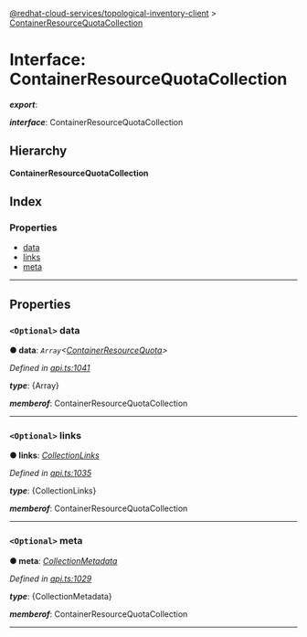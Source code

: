 [@redhat-cloud-services/topological-inventory-client](../README.md) > [ContainerResourceQuotaCollection](../interfaces/containerresourcequotacollection.md)

# Interface: ContainerResourceQuotaCollection

*__export__*: 

*__interface__*: ContainerResourceQuotaCollection

## Hierarchy

**ContainerResourceQuotaCollection**

## Index

### Properties

* [data](containerresourcequotacollection.md#data)
* [links](containerresourcequotacollection.md#links)
* [meta](containerresourcequotacollection.md#meta)

---

## Properties

<a id="data"></a>

### `<Optional>` data

**● data**: *`Array`<[ContainerResourceQuota](containerresourcequota.md)>*

*Defined in [api.ts:1041](https://github.com/RedHatInsights/javascript-clients/blob/master/packages/topological-inventory/api.ts#L1041)*

*__type__*: {Array}

*__memberof__*: ContainerResourceQuotaCollection

___
<a id="links"></a>

### `<Optional>` links

**● links**: *[CollectionLinks](collectionlinks.md)*

*Defined in [api.ts:1035](https://github.com/RedHatInsights/javascript-clients/blob/master/packages/topological-inventory/api.ts#L1035)*

*__type__*: {CollectionLinks}

*__memberof__*: ContainerResourceQuotaCollection

___
<a id="meta"></a>

### `<Optional>` meta

**● meta**: *[CollectionMetadata](collectionmetadata.md)*

*Defined in [api.ts:1029](https://github.com/RedHatInsights/javascript-clients/blob/master/packages/topological-inventory/api.ts#L1029)*

*__type__*: {CollectionMetadata}

*__memberof__*: ContainerResourceQuotaCollection

___

